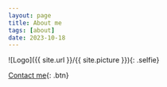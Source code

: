 ```yaml
---
layout: page
title: About me
tags: [about]
date: 2023-10-18
---
```

![Logo]({{ site.url }}/{{ site.picture }}){: .selfie}

[Contact me](){: .btn}

